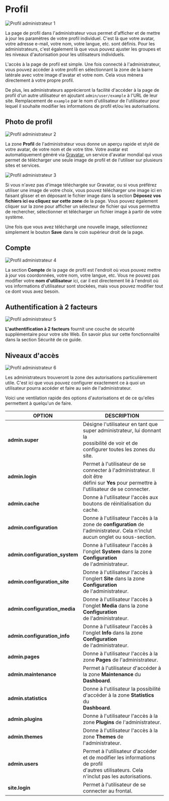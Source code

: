 <h1 clas="rem">Profil</h1>

![Profil administrateur 1](https://learn.getgrav.org/user/pages/05.admin-panel/02.dashboard/03.profile/grav-profile.png)

La page de profil dans l'administrateur vous permet d'afficher et de mettre à jour les paramètres de votre profil individuel. C'est là que votre avatar, votre adresse e-mail, votre nom, votre langue, etc. sont définis. Pour les administrateurs, c'est également là que vous pouvez ajuster les groupes et les niveaux d'autorisation pour les utilisateurs individuels.

L'accès à la page de profil est simple. Une fois connecté à l'administrateur, vous pouvez accéder à votre profil en sélectionnant la zone de la barre latérale avec votre image d'avatar et votre nom. Cela vous mènera directement à votre propre profil.

De plus, les administrateurs apprécieront la facilité d'accéder à la page de profil d'un autre utilisateur en ajoutant `admin/user/example` à l'URL de leur site. Remplacement de `example` par le nom d'utilisateur de l'utilisateur pour lequel il souhaite modifier les informations de profil et/ou les autorisations.

<h2 id="Photo de profil">Photo de profil
<a href="#Photo de profil" class="toc-anchor after"></a></h2>

![Profil administrateur 2](https://learn.getgrav.org/user/pages/05.admin-panel/02.dashboard/03.profile/grav-profile2.png)

La zone **Profil** de l'administrateur vous donne un aperçu rapide et stylé de votre avatar, de votre nom et de votre titre. Votre avatar est automatiquement généré via [Gravatar](https://fr.gravatar.com/), un service d'avatar mondial qui vous permet de télécharger une seule image de profil et de l'utiliser sur plusieurs sites et services.

![Profil administrateur 3](https://learn.getgrav.org/user/pages/05.admin-panel/02.dashboard/03.profile/grav-profile2b.png)

Si vous n'avez pas d'image téléchargée sur Gravatar, ou si vous préférez utiliser une image de votre choix, vous pouvez télécharger une image ici en faisant glisser et en déposant le fichier image dans la section **Déposez vos fichiers ici ou cliquez sur cette zone** de la page. Vous pouvez également cliquer sur la zone pour afficher un sélecteur de fichier qui vous permettra de rechercher, sélectionner et télécharger un fichier image à partir de votre système.

Une fois que vous avez téléchargé une nouvelle image, sélectionnez simplement le bouton **Save** dans le coin supérieur droit de la page.

<h2 id="Compte">Compte
<a href="#Compte" class="toc-anchor after"></a></h2>

![Profil administrateur 4](https://learn.getgrav.org/user/pages/05.admin-panel/02.dashboard/03.profile/grav-profile3.png)

La section **Compte** de la page de profil est l'endroit où vous pouvez mettre à jour vos coordonnées, votre nom, votre langue, etc. Vous ne pouvez pas modifier votre **nom d'utilisateur** ici, car il est directement lié à l'endroit où vos informations d'utilisateur sont stockées, mais vous pouvez modifier tout ce dont vous avez besoin.

<h2 id="Authentification à 2 facteurs">Authentification à 2 facteurs
<a href="#Authentification à 2 facteurs" class="toc-anchor after"></a></h2>

![Profil administrateur 5](https://learn.getgrav.org/user/pages/05.admin-panel/02.dashboard/03.profile/grav-profile5.png)

**L'authentification à 2 facteurs** fournit une couche de sécurité supplémentaire pour votre site Web. En savoir plus sur cette fonctionnalité dans la section Sécurité de ce guide.

<h2 id="Niveaux d'accès">Niveaux d'accès
<a href="#Niveaux d'accès" class="toc-anchor after"></a></h2>

![Profil administrateur 6](https://learn.getgrav.org/user/pages/05.admin-panel/02.dashboard/03.profile/grav-profile4.png)

Les administrateurs trouveront la zone des autorisations particulièrement utile. C'est ici que vous pouvez configurer exactement ce à quoi un utilisateur pourra accéder et faire au sein de l'administrateur.

Voici une ventilation rapide des options d'autorisations et de ce qu'elles permettent à quelqu'un de faire.

| **OPTION**            | **DESCRIPTION**
|---------              | ---------
| **admin.super**       | Désigne l'utilisateur en tant que super administrateur, lui donnant la <br>possibilité de voir et de configurer toutes les zones du site.
| **admin.login**       | Permet à l'utilisateur de se connecter à l'administrateur. Il doit être <br>défini sur **Yes** pour permettre à l'utilisateur de se connecter.
| **admin.cache**       | Donne à l'utilisateur l'accès aux boutons de réinitialisation du cache.
| **admin.configuration** | Donne à l'utilisateur l'accès à la zone de **configuration** de <br>l'administrateur. Cela n'inclut aucun onglet ou sous-section.
| **admin.configuration_system** | Donne à l'utilisateur l'accès à l'onglet **System** dans la zone **Configuration** <br>de l'administrateur.
| **admin.configuration_site**   | Donne à l'utilisateur l'accès à l'onglert **Site** dans la zone **Configuration** <br>de l'administrateur.
| **admin.configuration_media**  | Donne à l'utilisateur l'accès à l'onglet **Media** dans la zone **Configuration** <br>de l'administrateur.
| **admin.configuration_info**   | Donne à l'utilisateur l'accès à l'onglet **Info** dans la zone **Configuration** <br>de l'administrateur.
| **admin.pages**       | Donne à l'utilisateur l'accès à la zone **Pages** de l'administrateur.
| **admin.maintenance** | Permet à l'utilisateur d'accéder à la zone **Maintenance** du **Dashboard**.
| **admin.statistics**  | Donne à l'utilisateur la possibilité d'accéder à la zone **Statistics** du <br>**Dashboard**.
| **admin.plugins**     | Donne à l'utilisateur l'accès à la zone **Plugins** de l'administrateur.
| **admin.themes**      | Donne à l'utilisateur l'accès à la zone **Themes** de l'administrateur.
| **admin.users**       | Permet à l'utilisateur d'accéder et de modifier les informations de profil <br>d'autres utilisateurs. Cela n'inclut pas les autorisations.
| **site.login**        | Permet à l'utilisateur de se connecter au frontal.

